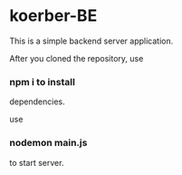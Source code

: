 # koerber-BE

This is a simple backend server application.

After you cloned the repository, 
use

### npm i to install

dependencies.

use 

### nodemon main.js

to start server.
